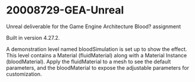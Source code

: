 # 20008729-GEA-Unreal
Unreal deliverable for the Game Engine Architecture Blood? assignment

Built in version 4.27.2.

A demonstration level named bloodSimulation is set up to show the effect. This level contains a Material (fluidMaterial) along with a Material Instance (bloodMaterial). Apply the fluidMaterial to a mesh to see the default parameters, and the bloodMaterial to expose the adjustable parameters for customization.
